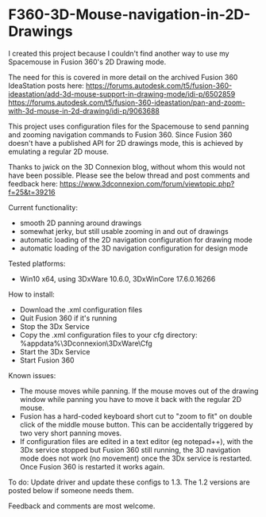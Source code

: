 # F360-3D-Mouse-navigation-in-2D-Drawings

I created this project because I couldn't find another way to use my Spacemouse in Fusion 360's 2D Drawing mode.

The need for this is covered in more detail on the archived Fusion 360 IdeaStation posts here:
https://forums.autodesk.com/t5/fusion-360-ideastation/add-3d-mouse-support-in-drawing-mode/idi-p/6502859
https://forums.autodesk.com/t5/fusion-360-ideastation/pan-and-zoom-with-3d-mouse-in-2d-drawing/idi-p/9063688

This project uses configuration files for the Spacemouse to send panning and zooming navigation commands to Fusion 360. Since Fusion 360 doesn't have a published API for 2D drawings mode, this is achieved by emulating a regular 2D mouse. 

Thanks to jwick on the 3D Connexion blog, without whom this would not have been possible. Please see the below thread and post comments and feedback here:
https://www.3dconnexion.com/forum/viewtopic.php?f=25&t=39216

Current functionality:
- smooth 2D panning around drawings
- somewhat jerky, but still usable zooming in and out of drawings
- automatic loading of the 2D navigation configuration for drawing mode
- automatic loading of the 3D navigation configuration for design mode

Tested platforms:
- Win10 x64, using 3DxWare 10.6.0, 3DxWinCore 17.6.0.16266

How to install:
- Download the .xml configuration files
- Quit Fusion 360 if it's running
- Stop the 3Dx Service
- Copy the .xml configuration files to your cfg directory: %appdata%\3Dconnexion\3DxWare\Cfg
- Start the 3Dx Service
- Start Fusion 360

Known issues:
- The mouse moves while panning. If the mouse moves out of the drawing window while panning you have to move it back with the regular 2D mouse.
- Fusion has a hard-coded keyboard short cut to "zoom to fit" on double click of the middle mouse button. This can be accidentally triggered by two very short panning moves.
- If configuration files are edited in a text editor (eg notepad++), with the 3Dx service stopped but Fusion 360 still running, the 3D navigation mode does not work (no movement) once the 3Dx service is restarted. Once Fusion 360 is restarted it works again.

To do:
Update driver and update these configs to 1.3. The 1.2 versions are posted below if someone needs them.

Feedback and comments are most welcome.
